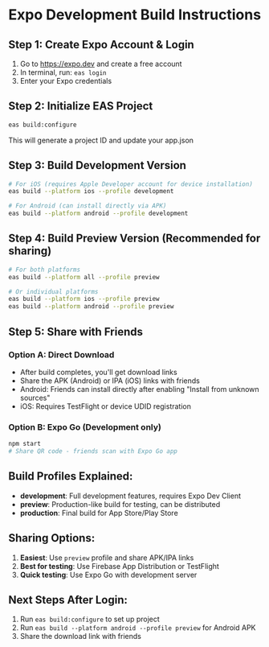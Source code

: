 # Expo Development Build Instructions

## Step 1: Create Expo Account & Login
1. Go to https://expo.dev and create a free account
2. In terminal, run: `eas login`
3. Enter your Expo credentials

## Step 2: Initialize EAS Project
```bash
eas build:configure
```
This will generate a project ID and update your app.json

## Step 3: Build Development Version
```bash
# For iOS (requires Apple Developer account for device installation)
eas build --platform ios --profile development

# For Android (can install directly via APK)
eas build --platform android --profile development
```

## Step 4: Build Preview Version (Recommended for sharing)
```bash
# For both platforms
eas build --platform all --profile preview

# Or individual platforms
eas build --platform ios --profile preview
eas build --platform android --profile preview
```

## Step 5: Share with Friends

### Option A: Direct Download
- After build completes, you'll get download links
- Share the APK (Android) or IPA (iOS) links with friends
- Android: Friends can install directly after enabling "Install from unknown sources"
- iOS: Requires TestFlight or device UDID registration

### Option B: Expo Go (Development only)
```bash
npm start
# Share QR code - friends scan with Expo Go app
```

## Build Profiles Explained:

- **development**: Full development features, requires Expo Dev Client
- **preview**: Production-like build for testing, can be distributed
- **production**: Final build for App Store/Play Store

## Sharing Options:

1. **Easiest**: Use `preview` profile and share APK/IPA links
2. **Best for testing**: Use Firebase App Distribution or TestFlight
3. **Quick testing**: Use Expo Go with development server

## Next Steps After Login:
1. Run `eas build:configure` to set up project
2. Run `eas build --platform android --profile preview` for Android APK
3. Share the download link with friends